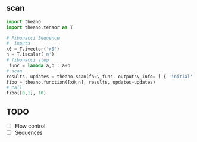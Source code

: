 ## scan

```python
import theano
import theano.tensor as T

# Fibonacci Sequence
#  inputs
x0 = T.ivector('x0')
n = T.iscalar('n')
# fibonacci step
_func = lambda a,b : a+b
# scan
results, updates = theano.scan(fn=\_func, outputs\_info= [ { 'initial' : x0, 'taps' : [-2,-1] } ], n_steps = n)
fibo = theano.function([x0,n], results, updates=updates)
# call
fibo([0,1], 10)

```

## TODO

- [ ] Flow control
- [ ] Sequences
